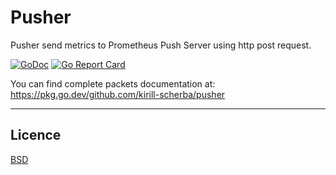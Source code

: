 # Pusher

Pusher send metrics to Prometheus Push Server using http post request.

[![GoDoc](https://godoc.org/github.com/kirill-scherba/pusher?status.svg)](https://godoc.org/github.com/kirill-scherba/pusher/)
[![Go Report Card](https://goreportcard.com/badge/github.com/kirill-scherba/pusher)](https://goreportcard.com/report/github.com/kirill-scherba/pusher)

You can find complete packets documentation at: <https://pkg.go.dev/github.com/kirill-scherba/pusher>

-----------------------

## Licence

[BSD](LICENSE)
